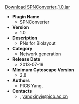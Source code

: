 <a href="SPNConverter_1.0.jar">Download SPNConverter_1.0.jar</a>

* __Plugin Name__
  * SPNConverter
* __Version__
  * 1.0
* __Description__
  * PNs for Biolayout
* __Category__
  * Network generation
* __Release Date__
  * 2013-07-19
* __Minimum Cytoscape Version__
  * 2.8
* __Authors__
  * PICB Yang, 
* __Contacts__
  * , yangxinyi@picb.ac.cn
